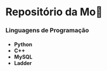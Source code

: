 <h1>Repositório da Mo🦕</h1>

<h3>Linguagens de Programação</h3>
<h4>
  <ul>
    <li>Python</li>
    <li>C++</li>
    <li>MySQL</li>
    <li>Ladder</li>
  </ul>
</h4>
